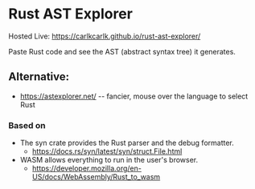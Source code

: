 # Rust AST Explorer

Hosted Live: https://carlkcarlk.github.io/rust-ast-explorer/

Paste Rust code and see the AST (abstract syntax tree) it generates.

## Alternative:

* https://astexplorer.net/ -- fancier, mouse over the language to select Rust

### Based on

* The syn crate provides the Rust parser and the debug formatter.
  * https://docs.rs/syn/latest/syn/struct.File.html
* WASM allows everything to run in the user's browser.
  * https://developer.mozilla.org/en-US/docs/WebAssembly/Rust_to_wasm
